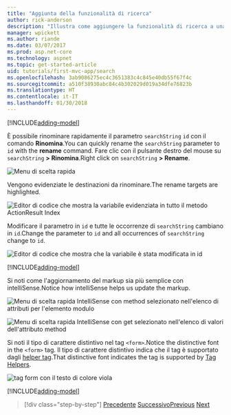 ```yaml
---
title: "Aggiunta della funzionalità di ricerca"
author: rick-anderson
description: "Illustra come aggiungere la funzionalità di ricerca a una semplice app ASP.NET Core MVC"
manager: wpickett
ms.author: riande
ms.date: 03/07/2017
ms.prod: asp.net-core
ms.technology: aspnet
ms.topic: get-started-article
uid: tutorials/first-mvc-app/search
ms.openlocfilehash: 3ab9086275ec4c3651383c4c845e40db55f67f4c
ms.sourcegitcommit: a510f38930abc84c4b302029d019a34dfe76823b
ms.translationtype: HT
ms.contentlocale: it-IT
ms.lasthandoff: 01/30/2018
---
```

[!INCLUDE[adding-model](../../includes/mvc-intro/search1.md)]

<span data-ttu-id="b6f59-103">È possibile rinominare rapidamente il parametro `searchString` `id` con il comando **Rinomina**.</span><span class="sxs-lookup"><span data-stu-id="b6f59-103">You can quickly rename the `searchString` parameter to `id` with the **rename** command.</span></span> <span data-ttu-id="b6f59-104">Fare clic con il pulsante destro del mouse su `searchString` **> Rinomina**.</span><span class="sxs-lookup"><span data-stu-id="b6f59-104">Right click on `searchString` **> Rename**.</span></span>

![Menu di scelta rapida](search/_static/rename.png)

<span data-ttu-id="b6f59-106">Vengono evidenziate le destinazioni da rinominare.</span><span class="sxs-lookup"><span data-stu-id="b6f59-106">The rename targets are highlighted.</span></span>

![Editor di codice che mostra la variabile evidenziata in tutto il metodo ActionResult Index](search/_static/rename2.png)

<span data-ttu-id="b6f59-108">Modificare il parametro in `id` e tutte le occorrenze di `searchString` cambiano in `id`.</span><span class="sxs-lookup"><span data-stu-id="b6f59-108">Change the parameter to `id` and all occurrences of `searchString` change to `id`.</span></span>

![Editor di codice che mostra che la variabile è stata modificata in id](search/_static/rename3.png)

[!INCLUDE[adding-model](../../includes/mvc-intro/search2.md)]

<span data-ttu-id="b6f59-110">Si noti come l'aggiornamento del markup sia più semplice con intelliSense.</span><span class="sxs-lookup"><span data-stu-id="b6f59-110">Notice how intelliSense helps us update the markup.</span></span>

![Menu di scelta rapida IntelliSense con method selezionato nell'elenco di attributi per l'elemento modulo](search/_static/int_m.png)

![Menu di scelta rapida IntelliSense con get selezionato nell'elenco di valori dell'attributo method](search/_static/int_get.png)

<span data-ttu-id="b6f59-113">Si noti il tipo di carattere distintivo nel tag `<form>`.</span><span class="sxs-lookup"><span data-stu-id="b6f59-113">Notice the distinctive font in the `<form>` tag.</span></span> <span data-ttu-id="b6f59-114">Il tipo di carattere distintivo indica che il tag è supportato dagli [helper tag](../../mvc/views/tag-helpers/intro.md).</span><span class="sxs-lookup"><span data-stu-id="b6f59-114">That distinctive font indicates the tag is supported by [Tag Helpers](../../mvc/views/tag-helpers/intro.md).</span></span>

![tag form con il testo di colore viola](search/_static/th_font.png)

[!INCLUDE[adding-model](../../includes/mvc-intro/search3.md)]

>[!div class="step-by-step"]
<span data-ttu-id="b6f59-116">[Precedente](controller-methods-views.md)
[Successivo](new-field.md)</span><span class="sxs-lookup"><span data-stu-id="b6f59-116">[Previous](controller-methods-views.md)
[Next](new-field.md)</span></span>  
